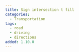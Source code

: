 ```yaml
---
title: Sign intersection t fill
categories:
  - Transportation
tags:
  - road
  - driving
  - directions
added: 1.10.0
---
```

